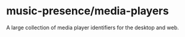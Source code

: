 # music-presence/media-players

A large collection of media player identifiers for the desktop and web.
